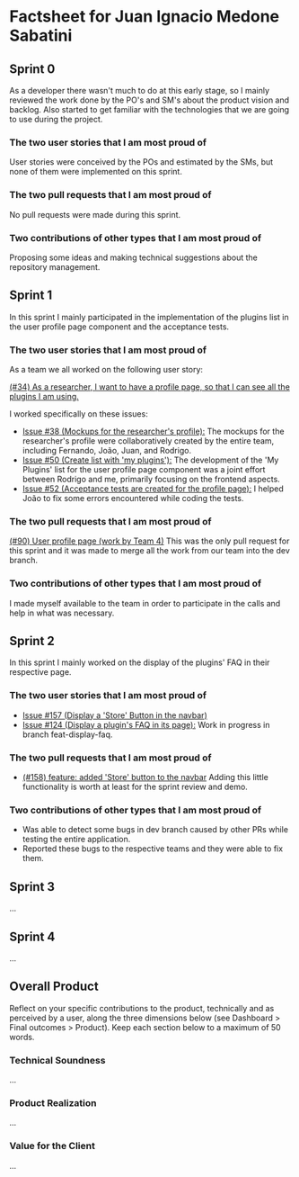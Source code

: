 # Factsheet for Juan Ignacio Medone Sabatini


## Sprint 0

As a developer there wasn't much to do at this early stage, so I mainly reviewed the work done by the PO's and SM's about the product vision and backlog. Also started to get familiar with the technologies that we are going to use during the project.

### The two user stories that I am most proud of

User stories were conceived by the POs and estimated by the SMs, but none of them were implemented on this sprint.

### The two pull requests that I am most proud of

No pull requests were made during this sprint.

### Two contributions of other types that I am most proud of

Proposing some ideas and making technical suggestions about the repository management.


## Sprint 1

In this sprint I mainly participated in the implementation of the plugins list in the user profile page component and the acceptance tests.

### The two user stories that I am most proud of

As a team we all worked on the following user story:

[(#34) As a researcher, I want to have a profile page, so that I can see all the plugins I am using.](https://github.com/FEUP-MEIC-DS-2023-1MEIC08/VAXPRED/issues/34)

I worked specifically on these issues:

- [Issue #38 (Mockups for the researcher's profile):](https://github.com/FEUP-MEIC-DS-2023-1MEIC08/VAXPRED/issues/38) The mockups for the researcher's profile were collaboratively created by the entire team, including Fernando, João, Juan, and Rodrigo.
- [Issue #50 (Create list with 'my plugins'):](https://github.com/FEUP-MEIC-DS-2023-1MEIC08/VAXPRED/issues/50) The development of the 'My Plugins' list for the user profile page component was a joint effort between Rodrigo and me, primarily focusing on the frontend aspects.
- [Issue #52 (Acceptance tests are created for the profile page):](https://github.com/FEUP-MEIC-DS-2023-1MEIC08/VAXPRED/issues/52) I helped João to fix some errors encountered while coding the tests.

### The two pull requests that I am most proud of

[(#90) User profile page (work by Team 4)](https://github.com/FEUP-MEIC-DS-2023-1MEIC08/VAXPRED/pull/90)
This was the only pull request for this sprint and it was made to merge all the work from our team into the dev branch.

### Two contributions of other types that I am most proud of

I made myself available to the team in order to participate in the calls and help in what was necessary.


## Sprint 2

In this sprint I mainly worked on the display of the plugins' FAQ in their respective page.

### The two user stories that I am most proud of
- [Issue #157 (Display a 'Store' Button in the navbar)](https://github.com/FEUP-MEIC-DS-2023-1MEIC08/VAXPRED/issues/157)
- [Issue #124 (Display a plugin's FAQ in its page):](https://github.com/FEUP-MEIC-DS-2023-1MEIC08/VAXPRED/issues/124) Work in progress in branch feat-display-faq.

### The two pull requests that I am most proud of
- [(#158) feature: added 'Store' button to the navbar](https://github.com/FEUP-MEIC-DS-2023-1MEIC08/VAXPRED/pull/158) Adding this little functionality is worth at least for the sprint review and demo.

### Two contributions of other types that I am most proud of
- Was able to detect some bugs in dev branch caused by other PRs while testing the entire application.
- Reported these bugs to the respective teams and they were able to fix them.

## Sprint 3

...

## Sprint 4

...

## Overall Product

Reflect on your specific contributions to the product, technically and as perceived by a user, along the three dimensions below (see Dashboard > Final outcomes > Product). Keep each section below to a maximum of 50 words.

### Technical Soundness

...

### Product Realization

...

### Value for the Client

...
